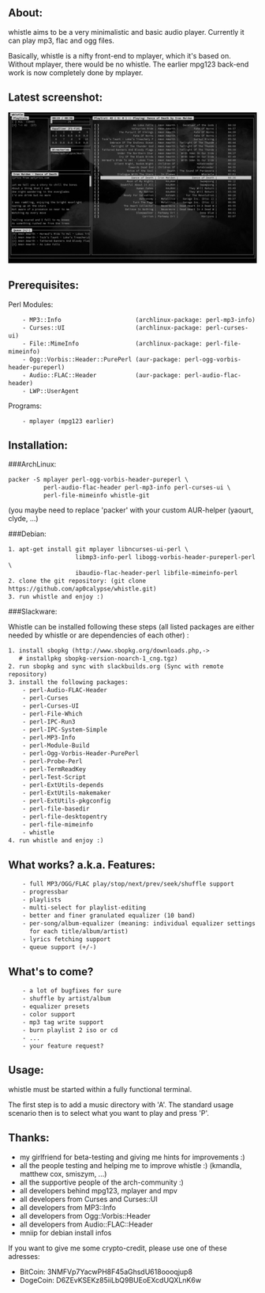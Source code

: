 About:
------

whistle aims to be a very minimalistic and basic audio player.
Currently it can play mp3, flac and ogg files.

Basically, whistle is a nifty front-end to mplayer, which it's
based on. Without mplayer, there would be no whistle. The earlier
mpg123 back-end work is now completely done by mplayer.


Latest screenshot:
------------------

![screenshot whistle](screenshot.png "Screenshot")


Prerequisites:
--------------

Perl Modules:
    
        - MP3::Info                     (archlinux-package: perl-mp3-info)
        - Curses::UI                    (archlinux-package: perl-curses-ui)
        - File::MimeInfo                (archlinux-package: perl-file-mimeinfo)
        - Ogg::Vorbis::Header::PurePerl (aur-package: perl-ogg-vorbis-header-pureperl)
        - Audio::FLAC::Header           (aur-package: perl-audio-flac-header)
        - LWP::UserAgent

Programs:

        - mplayer (mpg123 earlier)


Installation:
-------------

###ArchLinux:

    packer -S mplayer perl-ogg-vorbis-header-pureperl \
              perl-audio-flac-header perl-mp3-info perl-curses-ui \
              perl-file-mimeinfo whistle-git
    
(you maybe need to replace 'packer' with your custom AUR-helper (yaourt, clyde, ...)


###Debian:

    1. apt-get install git mplayer libncurses-ui-perl \
                       libmp3-info-perl libogg-vorbis-header-pureperl-perl \
                       ibaudio-flac-header-perl libfile-mimeinfo-perl
    2. clone the git repository: (git clone https://github.com/ap0calypse/whistle.git)
    3. run whistle and enjoy :)

###Slackware:

Whistle can be installed following these steps (all listed packages are either needed by whistle or are dependencies of each other) :

    1. install sbopkg (http://www.sbopkg.org/downloads.php,-> 
       # installpkg sbopkg-version-noarch-1_cng.tgz)
    2. run sbopkg and sync with slackbuilds.org (Sync with remote repository)
    3. install the following packages:
        - perl-Audio-FLAC-Header
        - perl-Curses
        - perl-Curses-UI
        - perl-File-Which
        - perl-IPC-Run3
        - perl-IPC-System-Simple
        - perl-MP3-Info
        - perl-Module-Build
        - perl-Ogg-Vorbis-Header-PurePerl
        - perl-Probe-Perl
        - perl-TermReadKey
        - perl-Test-Script
        - perl-ExtUtils-depends
        - perl-ExtUtils-makemaker
        - perl-ExtUtils-pkgconfig
        - perl-file-basedir
        - perl-file-desktopentry
        - perl-file-mimeinfo
        - whistle
    4. run whistle and enjoy :)


What works? a.k.a. Features:
----------------------------

        - full MP3/OGG/FLAC play/stop/next/prev/seek/shuffle support
        - progressbar
        - playlists
        - multi-select for playlist-editing
        - better and finer granulated equalizer (10 band)
        - per-song/album-equalizer (meaning: individual equalizer settings 
          for each title/album/artist)
        - lyrics fetching support
        - queue support (+/-)


What's to come?
---------------

        - a lot of bugfixes for sure
        - shuffle by artist/album
        - equalizer presets
        - color support
        - mp3 tag write support
        - burn playlist 2 iso or cd
        - ...
        - your feature request?


Usage:
------

whistle must be started within a fully functional terminal.

The first step is to add a music directory with 'A'. The standard
usage scenario then is to select what you want to play and press 'P'.


Thanks:
-------
 - my girlfriend for beta-testing and giving me hints for improvements :)
 - all the people testing and helping me to improve whistle :)
   (kmandla, matthew cox, smiszym, ...)
 - all the supportive people of the arch-community :)
 - all developers behind mpg123, mplayer and mpv
 - all developers from Curses and Curses::UI
 - all developers from MP3::Info
 - all developers from Ogg::Vorbis::Header
 - all developers from Audio::FLAC::Header
 - mniip for debian install infos
 


If you want to give me some crypto-credit, please use one of these adresses:

  - BitCoin:    3NMFVp7YacwPH8F45aGhsdU618oooqjup8
  - DogeCoin:   D6ZEvKSEKz85iiLbQ9BUEoEXcdUQXLnK6w
